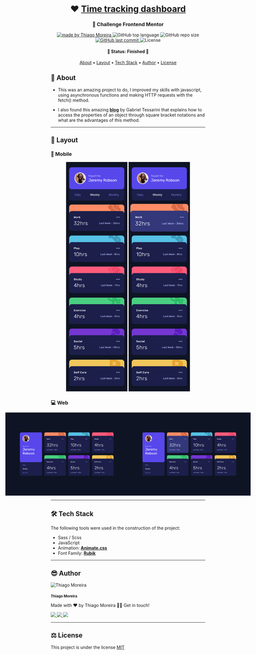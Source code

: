 <h1 align="center">
  ❤  <a href="#">Time tracking dashboard</a>
</h1>

<h3 align="center"> 
  👀 Challenge Frontend Mentor
</h3>

<p align="center">

  <a href="https://github.com/othiagomoreira">
    <img alt="made by Thiago Moreira" src="https://img.shields.io/badge/made%20by-othiagomoreira-%237319C1">
  </a>

  <img alt="GitHub top language" src="https://img.shields.io/github/languages/top/othiagomoreira/time-tracking-dashboard?color=%2300FFFF">

  <img alt="GitHub repo size" src="https://img.shields.io/github/repo-size/othiagomoreira/time-tracking-dashboard?style=plastic">

  <a href="https://github.com/othiagomoreira/time-tracking-dashboard/commits/main">
    <img alt="GitHub last commit" src="https://img.shields.io/github/last-commit/othiagomoreira/time-tracking-dashboard">
  </a>
    
  <img alt="License" src="https://img.shields.io/badge/license-MIT-brightgreen">
</p>

<h4 align="center"> 
	🚧 Status: Finished 🚀
</h4>

<p align="center">
 <a href="#-about">About</a> •
 <a href="#-layout">Layout</a> • 
 <a href="#-tech-stack">Tech Stack</a> • 
 <a href="#-author">Author</a> • 
 <a href="#-license">License</a>
</p>


## 📃 About

-   This was an amazing project to do, I improved my skills with javascript, using asynchronous functions and making HTTP requests with the fetch() method.

-   I also found this amazing **[blog](encr.pw/gPnwz)** by Gabriel Tessarini that explains how to access the properties of an object through square bracket notations and what are the advantages of this method.

---

## 🎨 Layout

### 📱 Mobile

<p align="center">
  <img alt="Screenshot mobile" title="#time-tracking-dashboard" src="assets/mobile.png" width="200px">

  <img alt="Screenshot mobile active" title="#time-tracking-dashboard" src="assets/mobile-active.png" width="200px">
</p>

### 💻 Web

<p align="center" style="display: flex; align-items: flex-start; justify-content: center;">
  <img alt="Screenshot desktop" title="#time-tracking-dashboard" src="assets/desktop.png" width="400px">

  <img alt="Screenshot desktop active" title="#time-tracking-dashboard" src="assets/desktop-active.png" width="400px">
</p>

---

## 🛠 Tech Stack

The following tools were used in the construction of the project:

-   Sass / Scss
-   JavaScript
-   Animation:  **[Animate.css](https://animate.style/)**
-   Font Family:  **[Rubik](https://fonts.google.com/specimen/Rubik)**
---

## 😎 Author

<img style="display: inline_block" src="https://avatars.githubusercontent.com/u/87547316?v=4" width="120px;" alt="Thiago Moreira" />

<sub><b>Thiago Moreira</b></sub>

Made with ❤️ by Thiago Moreira 👋🏽 Get in touch!

<a href="https://www.linkedin.com/in/thiago-moreira-1828821bb/" target="_blank">
    <img src="https://img.shields.io/badge/-LinkedIn-%230077B5?style=for-the-badge&logo=linkedin&logoColor=white" target="_blank">
</a>
<a href="https://www.instagram.com/othiagomoreiraa/" target="_blank">
    <img src="https://img.shields.io/badge/-Instagram-%23E4405F?style=for-the-badge&logo=instagram&logoColor=white" target="_blank">
</a>
<a href="mailto:contatothiagomoreira@outlook.com">
    <img src="https://img.shields.io/badge/-Gmail-%23333?style=for-the-badge&logo=gmail&logoColor=white" target="_blank">
</a>

---

## ⚖ License

This project is under the license [MIT](./LICENSE)
